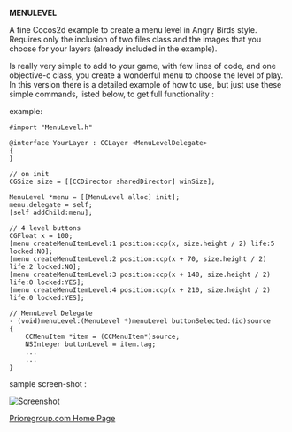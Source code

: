 **MENULEVEL**

A fine Cocos2d example to create a menu level in Angry Birds style.
Requires only the inclusion of two files class and the images that you
choose for your layers (already included in the example).

Is really very simple to add to your game, with few lines of code, and one 
objective-c class, you create a wonderful menu to choose the level of play.
In this version there is a detailed example of how to use, but just use these 
simple commands, listed below, to get full functionality :

example:

    #import "MenuLevel.h"
    
    @interface YourLayer : CCLayer <MenuLevelDelegate>
	{
	}

	// on init
	CGSize size = [[CCDirector sharedDirector] winSize];	
	
	MenuLevel *menu = [[MenuLevel alloc] init];
    menu.delegate = self;
    [self addChild:menu];

    // 4 level buttons
    CGFloat x = 100;
    [menu createMenuItemLevel:1 position:ccp(x, size.height / 2) life:5 locked:NO];
    [menu createMenuItemLevel:2 position:ccp(x + 70, size.height / 2) life:2 locked:NO];
    [menu createMenuItemLevel:3 position:ccp(x + 140, size.height / 2) life:0 locked:YES];
    [menu createMenuItemLevel:4 position:ccp(x + 210, size.height / 2) life:0 locked:YES];

	// MenuLevel Delegate
	- (void)menuLevel:(MenuLevel *)menuLevel buttonSelected:(id)source
	{
    	CCMenuItem *item = (CCMenuItem*)source;
    	NSInteger buttonLevel = item.tag;
    	...
    	...
	}	


sample screen-shot :

![Screenshot](http://www.prioregroup.com/images/github/menulevel/menulevel.jpg)

[Prioregroup.com Home Page](http://www.prioregroup.com)